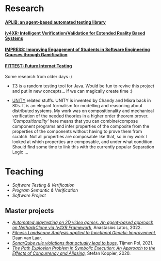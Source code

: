 # Research

#### [APLIB: an agent-based automated testing library](https://github.com/iv4xr-project/aplib)
#### [iv4XR: Intelligent Verification/Validation for Extended Reality Based Systems](https://iv4xr-project.eu/)
#### [IMPRESS: Improving Engagement of Students in Software Engineering Courses through Gamification](https://impress-project.eu/)
#### [FITTEST: Future Internet Testing](http://crest.cs.ucl.ac.uk/fittest/)

Some research from older days :)

* [T3](https://git.science.uu.nl/prase101/t3) is a random testing tool for Java. Would be fun to revive this project and put in new concepts... if we can magically create time :)

* [UNITY](https://webspace.science.uu.nl/~prase101/research/hol_downloads/about.html) related stuffs. UNITY is invented by Chandy and Misra back in 80s. It is an elegant formalism for modelling and reasoning about distributed systems. My work was on compositionality and mechanical verification of the needed theories in a higher order theorem prover. _'Compositionality'_ here means that you can combine/compose component programs and infer properties of the composite from the properties of the components without having to prove them from scratch. Not all properties are composable like that, so in my work I looked at which properties are composable, and under what condition. Should find some time to link this with the currently popular Separation Logic ... 

# Teaching

* _Software Testing & Verification_
* _Program Semantic & Verification_
* _Software Project_

## Master projects

* [_Automated playtesting on 2D video games. An agent-based approach on NethackClone via Iv4XR Framework_](https://zenodo.org/record/6322669#.YiMmgJPMJTY), Anastasios Latos, 2022.
* [_Fitness Landscape Analysis applied to functional Genetic Improvement_](https://studenttheses.uu.nl/handle/20.500.12932/224), Daan van Laar.
* [_SonarQube rule violations that actually lead to bugs_](https://studenttheses.uu.nl/handle/20.500.12932/284), Tijmen Pol, 2021.
* [_The Path Explosion Problem in Symbolic Execution: An Approach to the Effects of Concurrency and Aliasing_](https://github.com/wooshrow/ooxClone/blob/wpdevel/doc/koppier_thesis.pdf), Stefan Koppier, 2020.
